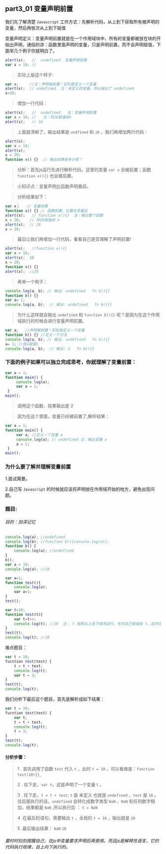 ## part3_01 变量声明前置

我们先了解清楚 `Javascript` 工作方式：先解析代码，从上到下获取所有被声明的变量，然后再依次从上到下赋值

变量声明定义：变量声明前置就是在一个作用域块中，所有的变量都被放在块的开始出声明，通俗的讲：函数里面声明的变量，只是声明前置，而不会声明赋值，下面举几个例子你就明白了。


```js
alert(x);   //  undefined  变量声明前置
var x = 10; // 
```

>实际上是这个样子:

```js      
var x;     //注：声明被前置！实际是定义一个变量
alert(x);  // undefined  注：未定义的变量，所以输出了 undefined
x=10;   
```

>增加一行代码：

```js
alert(x);   //  undefined   注：变量声明前置
var x = 10; //   注：将10赋值给x
alert(x);   // 10 
```

>上面就清晰了，输出结果是 `undfined` 和 `10` ，我们再增加两行代码：

```js
alert(x);   
var x = 10; 
alert(x);  
x = 20;    
function x() {}  // 输出结果是多少呢？ 
```
>分析：首先js运行先进行解析代码，这里的变量 `var x` 会被前置；函数 `function x(){}` 也会被前置。

>小知识点：变量声明比函数声明置前。

>分析结果如下：

```js
var x；   // 变量前置
function x() {} // 函数前置，位置在变量后 
alert(x);   // function x(){}  注：输出整个函数
x = 10;    // 将10赋值给 x
alert(x);  // 10
x = 20;    
```

>最后让我们再增加一行代码，看看自己是否理解了声明前置!

```js
alert(x);   //function x(){}
var x = 10; 
alert(x);  10
x = 20;
function x() {}
alert(x);  //20
```


>再来一个例子：

```javascript
console.log(a, b); // 输出: undefined   fn b(){}
function b() {}
var a= 1;
console.log(a, b);  // 输出: undefined   fn b(){}
```


>为什么这样就会输出 `undefined` 和 `function b(){}` 呢？是因为在这个作用域执行的时候会进行变量声明前置。

```javascript
var a;   //声明被前置！实际是定义一个变量
function b() {} //定义一个方法 
console.log(a, b); // 输出: undefined   fn b(){}
a= 1; //给a赋值1
console.log(a, b);  // 输出: 1   fn b(){}
```

### 下面的例子如果可以独立完成思考，你就理解了变量前置：

```js
var a = 1;
function main() {
     console.log(a);
     var a = 2;
 }
main();
```

>调用这个函数，结果输出是 2 

>因为在这个里面，变量已经被前置了,解析结果：

```js
var a = 1;
function main() {
	 var a; //定义一个变量 a 
     console.log(a); // undefined 注：输出变量 a 
     a = 2;
 }
main();
```

### 为什么要了解并理解变量前置

 1.面试需要。
 
 2.自己写 `Javascript` 的时候就应该将声明放在作用域开始的地方，避免出现问题。
 
### 题目:
###### 目的：加深记忆

```javascript
console.log(a); //undefined
console.log(b); //function b(){console.log(a)};
function b() {
	console.log(a); //undefined
}
b();
var a = 10;
console.log(a); //10
```

```javascript
var a=1;
function test(){
	console.log(a);
	var a=1;
}
test();
```

```javascript
var t=10;
function test(t){
	var t=t++;
	console.log(t); //10  注： t 按照从上自下顺序运行，先将自己赋值给 t，此时左面的 t 就是 10 ，所以输出的 t 就是10
}
test(t);
console.log(t); //10
```
难点题目：
```javascript
var t = 10;
fucntion test(test) {
	t = t + test;
	console.log(t);
	var t = 3;
}
test(t);
console.log(t);
```
我们分析下最后这个题目，首先是解析成如下结果：
```javascript
var t = 10;
fucntion test(test) {
	var t;
	t = t + test;
	console.log(t);
	t = 3;
}
test(t);  
console.log(t);
```
#### 分析步骤：

> 1 . 首先调用了函数 `test` 代入 `t` ，此时 `t = 10` ，可以看做是：`function test(10){}`,
> 
> 2 . 往下走，`var t`，这是声明了一个变量 t ， 
> 
> 3 . 往下走，`t = t + test`; `t` 是 未定义 也就是 `undefined` ，`test` 是 `10` 。往后面执行的话，`undefined` 会转化成数字类型 `NaN` ，`NaN` 和任何数字相加，结果都是 `NaN` ,所以执行后 ： `t = NaN`
> 
> 4 .在最后的语句，需要输出 `t` ，全局的 `t = 10` ，输出就是 `10`
> 
> 5 .最后输出结果： `NaN` `10`

###### 要时时刻刻提醒自己，在js中变量要求声明后再使用。而且js是解释性语言，它的代码执行规律，自上向下执行的。

